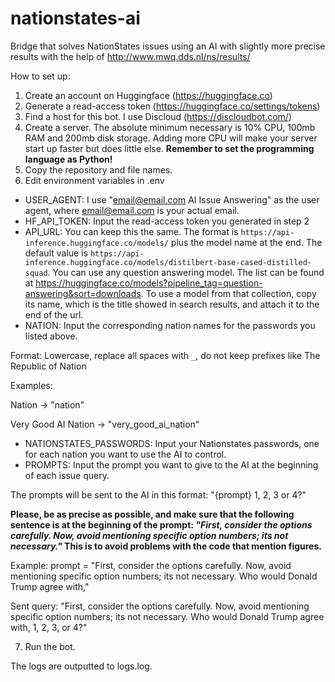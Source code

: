 # nationstates-ai

Bridge that solves NationStates issues using an AI with slightly more precise results with the help of http://www.mwq.dds.nl/ns/results/ 

How to set up:
1. Create an account on Huggingface (https://huggingface.co)
2. Generate a read-access token (https://huggingface.co/settings/tokens)
3. Find a host for this bot. I use Discloud (https://discloudbot.com/)
4. Create a server. The absolute minimum necessary is 10% CPU, 100mb RAM and 200mb disk storage. Adding more CPU will make your server start up faster but does little else. **Remember to set the programming language as Python!**
5. Copy the repository and file names. 
6. Edit environment variables in .env
- USER_AGENT: I use "email@email.com AI Issue Answering" as the user agent, where email@email.com is your actual email.
- HF_API_TOKEN: Input the read-access token you generated in step 2
- API_URL: You can keep this the same. The format is ``https://api-inference.huggingface.co/models/`` plus the model name at the end. The default value is ``https://api-inference.huggingface.co/models/distilbert-base-cased-distilled-squad``.
You can use any question answering model. The list can be found at https://huggingface.co/models?pipeline_tag=question-answering&sort=downloads. To use a model from that collection, copy its name, which is the title showed in search results, and attach it to the end of the url. 
- NATION: Input the corresponding nation names for the passwords you listed above. 

Format: Lowercase, replace all spaces with ``_``, do not keep prefixes like The Republic of Nation

Examples:

Nation -> "nation"

Very Good AI Nation -> "very_good_ai_nation"
- NATIONSTATES_PASSWORDS: Input your Nationstates passwords, one for each nation you want to use the AI to control.
- PROMPTS: Input the prompt you want to give to the AI at the beginning of each issue query. 

The prompts will be sent to the AI in this format: "{prompt} 1, 2, 3 or 4?" 

**Please, be as precise as possible, and make sure that the following sentence is at the beginning of the prompt: *"First, consider the options carefully. Now, avoid mentioning specific option numbers; its not necessary."* This is to avoid problems with the code that mention figures.**

Example: prompt = "First, consider the options carefully. Now, avoid mentioning specific option numbers; its not necessary. Who would Donald Trump agree with,"

Sent query: "First, consider the options carefully. Now, avoid mentioning specific option numbers; its not necessary. Who would Donald Trump agree with, 1, 2, 3, or 4?"

7. Run the bot. 

The logs are outputted to logs.log.
